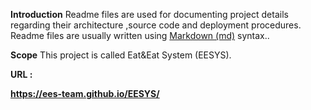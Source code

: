 **Introduction**
Readme files are used for documenting project details regarding their architecture ,source code and deployment procedures. Readme files are usually written using <u>Markdown (md)</u> syntax..

**Scope** 
This project is called Eat&Eat System (EESYS). 

**URL :**

**https://ees-team.github.io/EESYS/**

